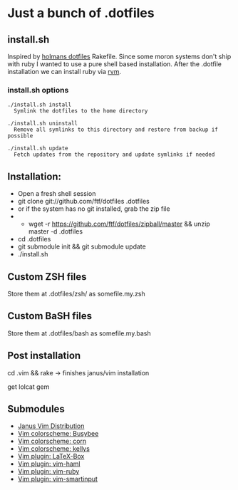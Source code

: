 Just a bunch of .dotfiles
=========================

install.sh
----------

Inspired by [holmans dotfiles](https://github.com/holman/dotfiles)
Rakefile.
Since some moron systems don't ship with ruby I wanted to use a 
pure shell based installation. After the .dotfile installation we 
can install ruby via [rvm](http://rvm.io).

### install.sh options
```
./install.sh install 
  Symlink the dotfiles to the home directory

./install.sh uninstall
  Remove all symlinks to this directory and restore from backup if possible

./install.sh update
  Fetch updates from the repository and update symlinks if needed
```

Installation: 
-------------
- Open a fresh shell session
- git clone git://github.com/ftf/dotfiles .dotfiles
- or if the system has no git installed, grab the zip file 
- - wget -r https://github.com/ftf/dotfiles/zipball/master && unzip master -d .dotfiles
- cd .dotfiles 
- git submodule init && git submodule update
- ./install.sh 

Custom ZSH files
----------------
Store them at .dotfiles/zsh/ as somefile.my.zsh

Custom BaSH files
-----------------
Store them at .dotfiles/bash as somefile.my.bash

Post installation
-----------------
cd .vim && rake -> finishes janus/vim installation

get lolcat gem

Submodules
----------
- [Janus Vim Distribution](https://github.com/carlhuda/janus/)
- [Vim colorscheme: Busybee](https://github.com/vim-scripts/BusyBee)
- [Vim colorscheme: corn](https://github.com/vim-scripts/corn)
- [Vim colorscheme: kellys](https://github.com/vim-scripts/kellys)
- [Vim plugin: LaTeX-Box](https://github.com/vim-scripts/LaTeX-Box)
- [Vim plugin: vim-haml](https://github.com/tpope/vim-haml)
- [Vim plugin: vim-ruby](https://github.com/vim-ruby/vim-ruby)
- [Vim plugin: vim-smartinput](https://github.com/kana/vim-smartinput)

